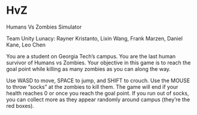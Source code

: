 # HvZ
Humans Vs Zombies Simulator

Team Unity Lunacy: Rayner Kristanto, Lixin Wang, Frank Marzen, Daniel Kane, Leo Chen

You are a student on Georgia Tech’s campus. You are the last human survivor of Humans vs Zombies. Your objective in this game is to reach the goal point while killing as many zombies as you can along the way.

Use WASD to move, SPACE to jump, and SHIFT to crouch. Use the MOUSE to throw “socks” at the zombies to kill them. The game will end if your health reaches 0 or once you reach the goal point. If you run out of socks, you can collect more as they appear randomly around campus (they’re the red boxes).
